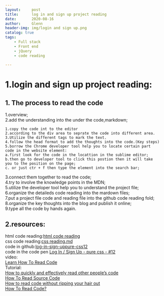```yaml
---
layout:     post
title:      log in and sign up project reading
date:       2020-08-16
author:     Glenn
header-img: img/login and sign up.png
catalog: true
tags:
    - Full stack
    - Front end
    - jQuery
    - code reading
  
---
```

# 1.login and sign up project reading:
## 1. The process to read the code  
1.overview;   
2.add the understanding into the under the code,markdown;  
```
1.copy the code int to the editor
2.according to the div area to seprate the code into different area.
3.Utilize the different tags to mark the text.
4.follow the head format to add the thoughts into the code.(Key steps)
5.borrow the Chrome developer tool help you to locate certain part code in the website element:
a.first look for the code in the locattion in the sublime editor;  
b.then go to developer tool to click this postion then it will take you to the position on the page; 
c. or just ctr + f then type the element into the search bar;
```
3.connect them together to read the code;  
4.try to involve the knowledge points in the MDN;  
5.utilize the developer tool help you to understand the project file;  
6.organize the detaileds code reading into the mardown files;  
7.put a project file code and reading file into the github code reading fold;  
8.organize the key thoughts into the blog and publish it online;  
9.type all the code by hands again.  

## 2.resources:
html code reading:[html code reading](https://github.com/GlennOu66304/Full-stack-project-reading/blob/master/log-in-sign-uppure-css12/code%20reading/html%20code%20reading.md)  
css code reading:[css reading.md](https://github.com/GlennOu66304/Full-stack-project-reading/blob/master/log-in-sign-uppure-css12/code%20reading/css%20reading.md)  
code in github:[log-in-sign-uppure-css12](https://github.com/GlennOu66304/Full-stack-project-reading/tree/master/log-in-sign-uppure-css12)  
code in the code pen
[Log In / Sign Up - pure css - #12](https://codepen.io/ig_design/pen/KKVQpVP)  
video:      
[Learn How To Read Code](https://www.youtube.com/watch?v=KnuYHTIIt88)  
Tutorial:  
[How to quickly and effectively read other people’s code](https://selftaughtcoders.com/how-to-quickly-and-effectively-read-other-peoples-code/)  
[How To Read Source Code](https://github.com/aredridel/how-to-read-code/blob/master/how-to-read-code.md)  
[How to read code without ripping your hair out](https://medium.com/launch-school/how-to-read-source-code-without-ripping-your-hair-out-e066472bbe8d)  
[How To Read Code?](https://itnext.io/how-to-read-code-bf478c262932)  

